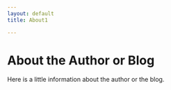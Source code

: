 ```yaml
---
layout: default
title: About1

---
```

# About the Author or Blog

Here is a little information about the author or the blog.
